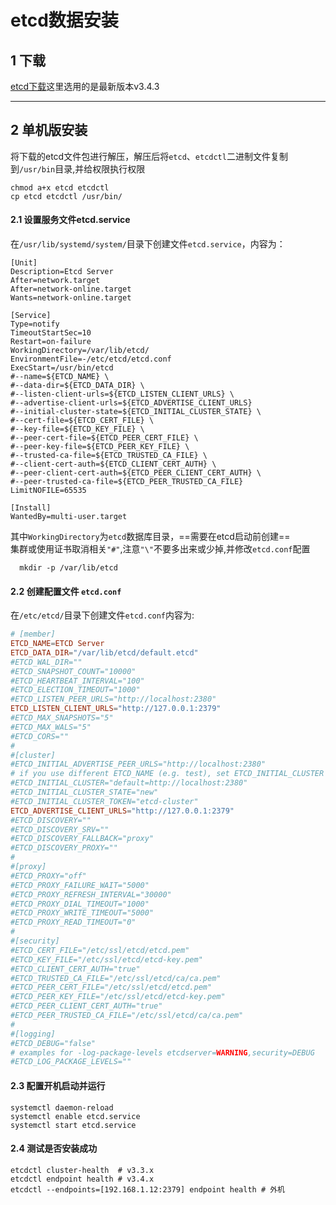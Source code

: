 
# etcd数据安装

## 1 下载

[etcd下载](https://github.com/coreos/etcd/releases/)这里选用的是最新版本v3.4.3

---

## 2 单机版安装

将下载的etcd文件包进行解压，解压后将`etcd`、`etcdctl`二进制文件复制到`/usr/bin`目录,并给权限执行权限

```shell
chmod a+x etcd etcdctl
cp etcd etcdctl /usr/bin/
```

#### 2.1 设置服务文件etcd.service

在`/usr/lib/systemd/system/`目录下创建文件`etcd.service`，内容为：

```systemd
[Unit]
Description=Etcd Server
After=network.target
After=network-online.target
Wants=network-online.target

[Service]
Type=notify
TimeoutStartSec=10
Restart=on-failure
WorkingDirectory=/var/lib/etcd/
EnvironmentFile=-/etc/etcd/etcd.conf
ExecStart=/usr/bin/etcd
#--name=${ETCD_NAME} \
#--data-dir=${ETCD_DATA_DIR} \
#--listen-client-urls=${ETCD_LISTEN_CLIENT_URLS} \
#--advertise-client-urls=${ETCD_ADVERTISE_CLIENT_URLS}
#--initial-cluster-state=${ETCD_INITIAL_CLUSTER_STATE} \
#--cert-file=${ETCD_CERT_FILE} \
#--key-file=${ETCD_KEY_FILE} \
#--peer-cert-file=${ETCD_PEER_CERT_FILE} \
#--peer-key-file=${ETCD_PEER_KEY_FILE} \
#--trusted-ca-file=${ETCD_TRUSTED_CA_FILE} \
#--client-cert-auth=${ETCD_CLIENT_CERT_AUTH} \
#--peer-client-cert-auth=${ETCD_PEER_CLIENT_CERT_AUTH} \
#--peer-trusted-ca-file=${ETCD_PEER_TRUSTED_CA_FILE}
LimitNOFILE=65535

[Install]
WantedBy=multi-user.target
```

其中`WorkingDirectory`为`etcd`数据库目录，==需要在etcd启动前创建==  
集群或使用证书取消相关`"#"`,注意`"\"`不要多出来或少掉,并修改`etcd.conf`配置

```shell
  mkdir -p /var/lib/etcd
```

#### 2.2 创建配置文件 `etcd.conf`

在`/etc/etcd/`目录下创建文件`etcd.conf`内容为:

```conf
# [member]
ETCD_NAME=ETCD Server
ETCD_DATA_DIR="/var/lib/etcd/default.etcd"
#ETCD_WAL_DIR=""
#ETCD_SNAPSHOT_COUNT="10000"
#ETCD_HEARTBEAT_INTERVAL="100"
#ETCD_ELECTION_TIMEOUT="1000"
#ETCD_LISTEN_PEER_URLS="http://localhost:2380"
ETCD_LISTEN_CLIENT_URLS="http://127.0.0.1:2379"
#ETCD_MAX_SNAPSHOTS="5"
#ETCD_MAX_WALS="5"
#ETCD_CORS=""
#
#[cluster]
#ETCD_INITIAL_ADVERTISE_PEER_URLS="http://localhost:2380"
# if you use different ETCD_NAME (e.g. test), set ETCD_INITIAL_CLUSTER value for this name, i.e. "test=http://..."
#ETCD_INITIAL_CLUSTER="default=http://localhost:2380"
#ETCD_INITIAL_CLUSTER_STATE="new"
#ETCD_INITIAL_CLUSTER_TOKEN="etcd-cluster"
ETCD_ADVERTISE_CLIENT_URLS="http://127.0.0.1:2379"
#ETCD_DISCOVERY=""
#ETCD_DISCOVERY_SRV=""
#ETCD_DISCOVERY_FALLBACK="proxy"
#ETCD_DISCOVERY_PROXY=""
#
#[proxy]
#ETCD_PROXY="off"
#ETCD_PROXY_FAILURE_WAIT="5000"
#ETCD_PROXY_REFRESH_INTERVAL="30000"
#ETCD_PROXY_DIAL_TIMEOUT="1000"
#ETCD_PROXY_WRITE_TIMEOUT="5000"
#ETCD_PROXY_READ_TIMEOUT="0"
#
#[security]
#ETCD_CERT_FILE="/etc/ssl/etcd/etcd.pem"
#ETCD_KEY_FILE="/etc/ssl/etcd/etcd-key.pem"
#ETCD_CLIENT_CERT_AUTH="true"
#ETCD_TRUSTED_CA_FILE="/etc/ssl/etcd/ca/ca.pem"
#ETCD_PEER_CERT_FILE="/etc/ssl/etcd/etcd.pem"
#ETCD_PEER_KEY_FILE="/etc/ssl/etcd/etcd-key.pem"
#ETCD_PEER_CLIENT_CERT_AUTH="true"
#ETCD_PEER_TRUSTED_CA_FILE="/etc/ssl/etcd/ca/ca.pem"
#
#[logging]
#ETCD_DEBUG="false"
# examples for -log-package-levels etcdserver=WARNING,security=DEBUG
#ETCD_LOG_PACKAGE_LEVELS=""
```

#### 2.3 配置开机启动并运行

```shell
systemctl daemon-reload
systemctl enable etcd.service
systemctl start etcd.service
```

#### 2.4 测试是否安装成功

```shell
etcdctl cluster-health  # v3.3.x
etcdctl endpoint health # v3.4.x
etcdctl --endpoints=[192.168.1.12:2379] endpoint health # 外机
```
